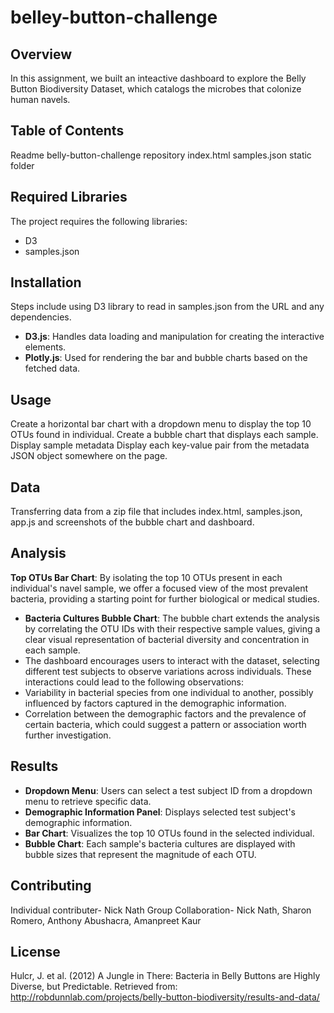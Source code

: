 # belley-button-challenge
## Overview
In this assignment, we built an inteactive dashboard to explore the Belly Button Biodiversity Dataset, which catalogs the microbes that colonize human navels.

## Table of Contents
Readme
belly-button-challenge repository
index.html
samples.json
static folder

## Required Libraries
The project requires the following libraries:
- D3
- samples.json


## Installation
Steps include using D3 library to read in samples.json from the URL and any dependencies.
- **D3.js**: Handles data loading and manipulation for creating the interactive elements.
- **Plotly.js**: Used for rendering the bar and bubble charts based on the fetched data.

## Usage
Create a horizontal bar chart with a dropdown menu to display the top 10 OTUs found in individual.
Create a bubble chart that displays each sample.
Display sample metadata
Display each key-value pair from the metadata JSON object somewhere on the page. 


## Data
Transferring data from a zip file that includes index.html, samples.json, app.js and screenshots of the bubble chart and dashboard. 

## Analysis
**Top OTUs Bar Chart**: By isolating the top 10 OTUs present in each individual's navel sample, we offer a focused view of the most prevalent bacteria, providing a starting point for further biological or medical studies.
- **Bacteria Cultures Bubble Chart**: The bubble chart extends the analysis by correlating the OTU IDs with their respective sample values, giving a clear visual representation of bacterial diversity and concentration in    each sample.
- The dashboard encourages users to interact with the dataset, selecting different test subjects to observe variations across individuals. These interactions could lead to the following observations:
- Variability in bacterial species from one individual to another, possibly influenced by factors captured in the demographic information.
- Correlation between the demographic factors and the prevalence of certain bacteria, which could suggest a pattern or association worth further investigation.
  

## Results
- **Dropdown Menu**: Users can select a test subject ID from a dropdown menu to retrieve specific data.
- **Demographic Information Panel**: Displays selected test subject's demographic information.
- **Bar Chart**: Visualizes the top 10 OTUs found in the selected individual.
- **Bubble Chart**: Each sample's bacteria cultures are displayed with bubble sizes that represent the magnitude of each OTU.


## Contributing
Individual contributer- Nick Nath
Group Collaboration- Nick Nath, Sharon Romero, Anthony Abushacra, Amanpreet Kaur 


## License
Hulcr, J. et al. (2012) A Jungle in There: Bacteria in Belly Buttons are Highly Diverse, but Predictable. 
Retrieved from: http://robdunnlab.com/projects/belly-button-biodiversity/results-and-data/

